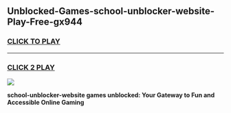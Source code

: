 
## Unblocked-Games-school-unblocker-website-Play-Free-gx944
<h3>
<a href="https://premium76.site?title=school-unblocker-website&ref=21A">CLICK TO PLAY</a></h3>
<hr>

<h3>
<a href="https://premium76.site?title=school-unblocker-website&ref=21A">CLICK 2 PLAY</a>
  
</h3>

<a href="https://premium76.site?title=school-unblocker-website&ref=21A"><img src="https://clearcache.store/games.png"></a>


**school-unblocker-website games unblocked: Your Gateway to Fun and Accessible Online Gaming**
